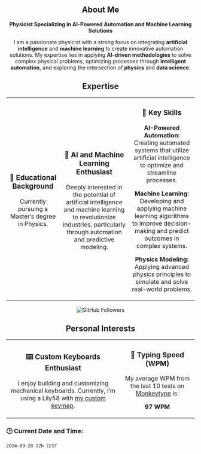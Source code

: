 <h2 align="center">About Me</h2>
<p align="center"><strong>Physicist Specializing in AI-Powered Automation and Machine Learning Solutions</strong></p>
<p align="center">I am a passionate physicist with a strong focus on integrating <strong>artificial intelligence</strong> and <strong>machine learning</strong> to create innovative automation solutions. My expertise lies in applying <strong>AI-driven methodologies</strong> to solve complex physical problems, optimizing processes through <strong>intelligent automation</strong>, and exploring the intersection of <strong>physics</strong> and <strong>data science</strong>.</p>

<h2 align="center">Expertise</h2>

<table>
  <tr>
    <td align="center">
      <h3>🌱 Educational Background</h3>
      <p>Currently pursuing a Master’s degree in Physics.</p>
    </td>
    <td align="center">
      <h3>🤖 AI and Machine Learning Enthusiast</h3>
      <p>Deeply interested in the potential of artificial intelligence and machine learning to revolutionize industries, particularly through automation and predictive modeling.</p>
    </td>
    <td align="center">
      <h3>🚀 Key Skills</h3>
      <p><strong>AI-Powered Automation:</strong> Creating automated systems that utilize artificial intelligence to optimize and streamline processes.</p>
      <p><strong>Machine Learning:</strong> Developing and applying machine learning algorithms to improve decision-making and predict outcomes in complex systems.</p>
      <p><strong>Physics Modeling:</strong> Applying advanced physics principles to simulate and solve real-world problems.</p>
    </td>
  </tr>
</table>

<p align="center">
  <img src="https://img.shields.io/github/followers/FullFran?label=Followers&style=social" alt="GitHub Followers" />
</p>

<h2 align="center">Personal Interests</h2>

<table>
  <tr>
    <td align="center">
      <h3>⌨️ Custom Keyboards Enthusiast</h3>
      <p>I enjoy building and customizing mechanical keyboards. Currently, I’m using a Lily58</a> with <a href="https://github.com/FullFran/zmk-lily58">my custom keymap</a>.</p>
    </td>
    <td align="center">
      <h3>🏃 Typing Speed (WPM)</h3>
      <p>My average WPM from the last 10 tests on <a href="https://monkeytype.com">Monkeytype</a> is:</p>
      <p><strong>97 WPM</strong></p> <!-- Aquí sustituirías "XX" por el valor dinámico obtenido de la API -->
    </td>
  </tr>
</table>



### 🕒 Current Date and Time:
<!-- START_DATE -->
`2024-09-28 22h CEST`
<!-- END_DATE -->
